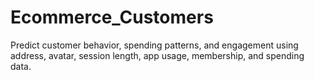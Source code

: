 # Ecommerce_Customers
Predict customer behavior, spending patterns, and engagement using address, avatar, session length, app usage, membership, and spending data.
